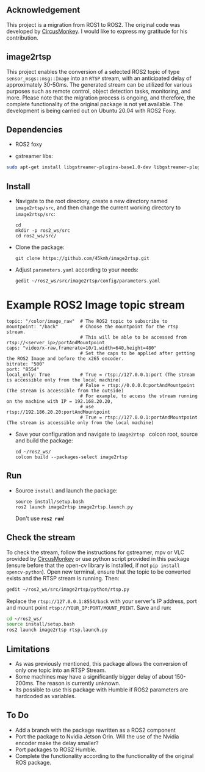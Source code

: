 ## Acknowledgement
This project is a migration from ROS1 to ROS2. The original code was developed by [CircusMonkey](https://github.com/CircusMonkey/ros_rtsp/tree/master). I would like to express my gratitude for his contribution.

## image2rtsp
This project enables the conversion of a selected ROS2 topic of type `sensor_msgs::msg::Image` into an `RTSP` stream, with an anticipated delay of approximately 30-50ms. The generated stream can be utilized for various purposes such as remote control, object detection tasks, monitoring, and more. Please note that the migration process is ongoing, and therefore, the complete functionality of the original package is not yet available.
The development is being carried out on Ubuntu 20.04 with ROS2 Foxy.
## Dependencies
- ROS2 foxy

- gstreamer libs:
```bash
sudo apt-get install libgstreamer-plugins-base1.0-dev libgstreamer-plugins-good1.0-dev libgstreamer-plugins-bad1.0-dev libgstrtspserver-1.0-dev gstreamer1.0-plugins-ugly gstreamer1.0-plugins-bad
```
## Install
  - Navigate to the root directory, create a new directory named `image2rtsp/src`, and then change the current working directory to `image2rtsp/src`:
      ```bashrc
      cd
      mkdir -p ros2_ws/src
      cd ros2_ws/src/
      ```
  - Clone the package:
      ```bashrc
      git clone https://github.com/45kmh/image2rtsp.git
      ```
  - Adjust  `parameters.yaml` according to your needs:
      ```bashrc
      gedit ~/ros2_ws/src/image2rtsp/config/parameters.yaml
      ```
# Example ROS2 Image topic stream
    topic: "/color/image_raw"  # The ROS2 topic to subscribe to
    mountpoint: "/back"        # Choose the mountpoint for the rtsp stream. 
                               # This will be able to be accessed from rtsp://<server_ip>/portAndMountpoint
    caps: "video/x-raw,framerate=10/1,width=640,height=480"
                               # Set the caps to be applied after getting the ROS2 Image and before the x265 encoder.
    bitrate: "500"
    port: "8554"
    local_only: True           # True = rtsp://127.0.0.1:port (The stream is accessible only from the local machine)
                               # False = rtsp://0.0.0.0:portAndMountpoint (The stream is accessible from the outside) 
                               # For example, to access the stream running on the machine with IP = 192.168.20.20,
                               # use rtsp://192.186.20.20:portAndMountpoint
                               # True = rtsp://127.0.0.1:portAndMountpoint (The stream is accessible only from the local machine)
  - Save your configuration and navigate to `image2rtsp ` colcon root, source and build the package:
      ```bashrc
      cd ~/ros2_ws/
      colcon build --packages-select image2rtsp
      ```
## Run
  - Source `install` and launch the package:
      ```bashrc
      source install/setup.bash
      ros2 launch image2rtsp image2rtsp.launch.py 
      ```
      Don't use **`ros2 run`**!
    
## Check the stream
To check the stream, follow the instructions for gstreamer, mpv or VLC provided by [CircusMonkey](https://github.com/CircusMonkey/ros_rtsp/blob/master/README.md) or use python script provided in this package (ensure before that the open-cv library is installed, if not `pip install opencv-python`). Open new terminal, ensure that the topic to be converted exists and the RTSP stream is running. Then:
```bash
gedit ~/ros2_ws/src/image2rtsp/python/rtsp.py
```
Replace the `rtsp://127.0.0.1:8554/back` with your server's IP address, port and mount point `rtsp://YOUR_IP:PORT/MOUNT_POINT`. Save and run:
```bash
cd ~/ros2_ws/
source install/setup.bash
ros2 launch image2rtsp rtsp.launch.py 
```
## Limitations
- As was previously mentioned, this package allows the conversion of only one topic into an RTSP Stream.
- Some machines may have a significantly bigger delay of about 150-200ms. The reason is currently unknown.
- Its possible to use this package with Humble if ROS2 parameters are hardcoded as variables. 
## To Do
- Add a branch with the package rewritten as a ROS2 component
- Port the package to Nvidia Jetson Orin. Will the use of the Nvidia encoder make the delay smaller?
- Port packages to ROS2 Humble.
- Complete the functionality according to the functionality of the original ROS package.

